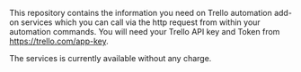 This repository contains the information you need on Trello automation add-on services which you can call via the http request from within your automation commands. You will need your Trello API key and Token from https://trello.com/app-key.

The services is currently available without any charge.
